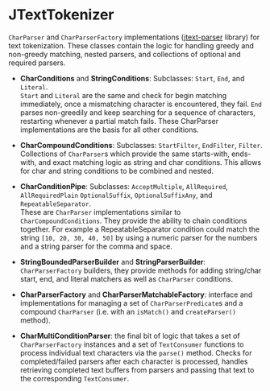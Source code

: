JTextTokenizer
==============

`CharParser` and `CharParserFactory` implementations ([jtext-parser](https://github.com/TeamworkGuy2/JTextParser) library) for text tokenization.
These classes contain the logic for handling greedy and non-greedy matching, nested parsers, and collections of optional and required parsers.

* __CharConditions__ and __StringConditions__: Subclasses: `Start`, `End`, and `Literal`.<br>
`Start` and `Literal` are the same and check for begin matching immediately, once a mismatching character is encountered, they fail. `End` parses non-greedily and keep searching for a sequence of characters, restarting whenever a partial match fails. These CharParser implementations are the basis for all other conditions.

* __CharCompoundConditions__: Subclasses: `StartFilter`, `EndFilter`, `Filter`.<br>
Collections of `CharParser`s which provide the same starts-with, ends-with, and exact matching logic as string and char conditions. This allows for char and string conditions to be combined and nested.

* __CharConditionPipe__: Subclasses: `AcceptMultiple`, `AllRequired`, `AllRequiredPlain` `OptionalSuffix`, `OptionalSuffixAny`, and `RepeatableSeparator`.<br>
These are `CharParser` implementations similar to `CharCompoundConditions`.  They provide the ability to chain conditions together.  For example a RepeatableSeparator condition could match the string `[10, 20, 30, 40, 50]` by using a numeric parser for the numbers and a string parser for the comma and space.

* __StringBoundedParserBuilder__ and __StringParserBuilder__: `CharParserFactory` builders, they provide methods for adding string/char start, end, and literal matchers as well as `CharParser` conditions.

* __CharParserFactory__ and __CharParserMatchableFactory__: interface and implementations for managing a set of `CharParserPredicate`s and a compound `CharParser` (i.e. with an `isMatch()` and `createParser()` method).

* __CharMultiConditionParser__: the final bit of logic that takes a set of `CharParserFactory` instances and a set of `TextConsumer` functions to process individual text characters via the `parse()` method.  Checks for completed/failed parsers after each character is processed, handles retrieving completed text buffers from parsers and passing that text to the corresponding `TextConsumer`.
